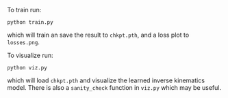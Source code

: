 To train run:

```
python train.py
```

which will train an save the result to `chkpt.pth`, and a loss plot to `losses.png`.

To visualize run:

```
python viz.py
```

which will load `chkpt.pth` and visualize the learned inverse kinematics model. There is also a `sanity_check` function in `viz.py` which may be useful.